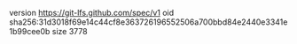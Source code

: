 version https://git-lfs.github.com/spec/v1
oid sha256:31d3018f69e14c44cf8e363726196552506a700bbd84e2440e3341e1b99cee0b
size 3778

